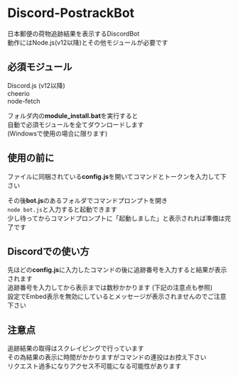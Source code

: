 # Discord-PostrackBot
日本郵便の荷物追跡結果を表示するDiscordBot  
動作にはNode.js(v12以降)とその他モジュールが必要です  

## 必須モジュール
Discord.js (v12以降)  
cheerio   
node-fetch  
  
フォルダ内の**module_install.bat**を実行すると  
自動で必須モジュールを全てダウンロードします  
(Windowsで使用の場合に限ります)

## 使用の前に
ファイルに同梱されている**config.js**を開いてコマンドとトークンを入力して下さい  
    
その後**bot.js**のあるフォルダでコマンドプロンプトを開き  
`node bot.js`と入力すると起動できます  
少し待ってからコマンドプロンプトに「起動しました」と表示されれば準備は完了です  

## Discordでの使い方
先ほどの**config.js**に入力したコマンドの後に追跡番号を入力すると結果が表示されます  
追跡番号を入力してから表示までは数秒かかります (下記の注意点も参照)  
設定でEmbed表示を無効にしているとメッセージが表示されませんのでご注意下さい  

## 注意点
追跡結果の取得はスクレイピングで行っています  
その為結果の表示に時間がかかりますがコマンドの連投はお控え下さい  
リクエスト過多になりアクセス不可能になる可能性があります
